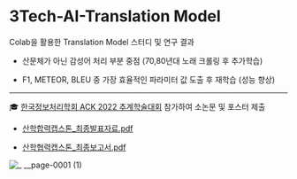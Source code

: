 # 3Tech-AI-Translation Model
Colab을 활용한 Translation Model 스터디 및 연구 결과

- 산문체가 아닌 감성어 처리 부분 중점 (70,80년대 노래 크롤링 후 추가학습)
  
- F1, METEOR, BLEU 중 가장 효율적인 파라미터 값 도출 후 재학습 (성능 향상)

<hr />

🎓 [한국정보처리학회 ACK 2022 추계학술대회](https://www.manuscriptlink.com/society/kips/conference/ack2022) 참가하여 소논문 및 포스터 제출

- [산학합력캡스톤_최종발표자료.pdf](https://github.com/kimdayeon37/3Tech-AI-Colab/files/13292541/_.pdf)

- [산학협력캡스톤_최종보고서.pdf](https://github.com/kimdayeon37/3Tech-AI-Colab/files/13292505/2023_1_._._.1.pdf)


![_ __page-0001 (1)](https://github.com/kimdayeon37/3Tech-AI-Colab/assets/93921784/c2525839-1284-4e71-9165-af98a1e5dddd)

